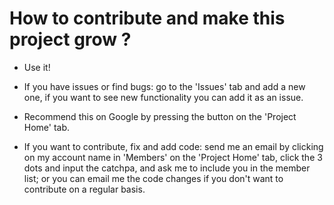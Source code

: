 # How to contribute and make this project grow ? #

  * Use it!

  * If you have issues or find bugs: go to the 'Issues' tab and add a new one, if you want to see new functionality you can add it as an issue.

  * Recommend this on Google by pressing the  button on the 'Project Home' tab.

  * If you want to contribute, fix and add code: send me an email by clicking on my account name in 'Members' on the 'Project Home' tab, click the 3 dots and input the catchpa, and ask me to include you in the member list; or you can email me the code changes if you don't want to contribute on a regular basis.